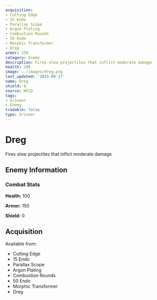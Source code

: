 ```yaml
---
acquisition:
- Cutting Edge
- 15 Endo
- Parallax Scope
- Argon Plating
- Combustion Rounds
- 50 Endo
- Morphic Transformer
- Dreg
armor: 150
category: Enemy
description: Fires slow projectiles that inflict moderate damage
health: 100
image: ../images/dreg.png
last_updated: '2025-09-17'
name: Dreg
shield: 0
source: WFCD
tags:
- Grineer
- Enemy
tradable: false
type: Grineer
---
```


# Dreg

Fires slow projectiles that inflict moderate damage

## Enemy Information

### Combat Stats

**Health:** 100

**Armor:** 150

**Shield:** 0

## Acquisition

Available from:
- Cutting Edge
- 15 Endo
- Parallax Scope
- Argon Plating
- Combustion Rounds
- 50 Endo
- Morphic Transformer
- Dreg

